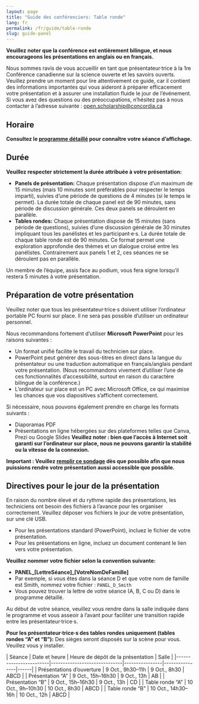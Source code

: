 ```yaml
---
layout: page
title: "Guide des conférenciers: Table ronde"
lang: fr
permalink: /fr/guide/table-ronde
slug: guide-panel
---
```

**Veuillez noter que la conférence est entièrement bilingue, et nous encourageons les présentations en anglais ou en français.**

Nous sommes ravis de vous accueillir en tant que présentateur·trice à la 1re Conférence canadienne sur la science ouverte et les savoirs ouverts. Veuillez prendre un moment pour lire attentivement ce guide, car il contient des informations importantes qui vous aideront à préparer efficacement votre présentation et à assurer une installation fluide le jour de l’événement. Si vous avez des questions ou des préoccupations, n’hésitez pas à nous contacter à l’adresse suivante : <open.scholarship@concordia.ca>

## Horaire

**Consultez le [programme détaillé](/assets/files/detailed_program_sep17.pdf) pour connaître votre séance d’affichage.**

## Durée

**Veuillez respecter strictement la durée attribuée à votre présentation:**

- **Panels de présentation:** Chaque présentation dispose d’un maximum de 15 minutes (mais 10 minutes sont préférables pour respecter le temps imparti), suivies d’une période de questions de 4 minutes (si le temps le permet). La durée totale de chaque panel est de 90 minutes, sans période de discussion générale. Ces deux panels se déroulent en parallèle.
- **Tables rondes:** Chaque présentation dispose de 15 minutes (sans période de questions), suivies d’une discussion générale de 30 minutes impliquant tous les panélistes et les participant·e·s. La durée totale de chaque table ronde est de 90 minutes. Ce format permet une exploration approfondie des thèmes et un dialogue croisé entre les panélistes. Contrairement aux panels 1 et 2, ces séances ne se déroulent pas en parallèle.

Un membre de l’équipe, assis face au podium, vous fera signe lorsqu’il restera 5 minutes à votre présentation.

## Préparation de votre présentation

Veuillez noter que tous les présentateur·trice·s doivent utiliser l’ordinateur portable PC fourni sur place. Il ne sera pas possible d’utiliser un ordinateur personnel.

Nous recommandons fortement d’utiliser **Microsoft PowerPoint** pour les raisons suivantes :

- Un format unifié facilite le travail du technicien sur place.
- PowerPoint peut générer des sous-titres en direct dans la langue du présentateur ou une traduction automatique en français/anglais pendant votre présentation. (Nous recommandons vivement d’utiliser l’une de ces fonctionnalités d’accessibilité, surtout en raison du caractère bilingue de la conférence.)
- L’ordinateur sur place est un PC avec Microsoft Office, ce qui maximise les chances que vos diapositives s’affichent correctement.

Si nécessaire, nous pouvons également prendre en charge les formats suivants :

- Diaporamas PDF
- Présentations en ligne hébergées sur des plateformes telles que Canva, Prezi ou Google Slides
**Veuillez noter : bien que l’accès à Internet soit garanti sur l’ordinateur sur place, nous ne pouvons garantir la stabilité ou la vitesse de la connexion.**

**Important : Veuillez [remplir ce sondage](https://forms.office.com/Pages/ResponsePage.aspx?id=hfFpVS_SE06YUM5bGrzS6FarOhuMhHBGpCCFjd9FzdlUNVFKT1ZHTFY4VDNOMzVMUUpQM040OTJGMC4u) dès que possible afin que nous puissions rendre votre présentation aussi accessible que possible.**

## Directives pour le jour de la présentation

En raison du nombre élevé et du rythme rapide des présentations, les techniciens ont besoin des fichiers à l’avance pour les organiser correctement. Veuillez déposer vos fichiers le jour de votre présentation, sur une clé USB.

- Pour les présentations standard (PowerPoint), incluez le fichier de votre présentation.
- Pour les présentations en ligne, incluez un document contenant le lien vers votre présentation.

**Veuillez nommer votre fichier selon la convention suivante:**
- **PANEL_[LettreSéance]_[VotreNomDeFamille]**
- Par exemple, si vous êtes dans la séance D et que votre nom de famille est Smith, nommez votre fichier : `PANEL_D_Smith`
- Vous pouvez trouver la lettre de votre séance (A, B, C ou D) dans le programme détaillé.

Au début de votre séance, veuillez vous rendre dans la salle indiquée dans le programme et vous asseoir à l’avant pour faciliter une transition rapide entre les présentateur·trice·s.

**Pour les présentateur·trice·s des tables rondes uniquement (tables rondes “A” et “B”):** Des sièges seront disposés sur la scène pour vous. Veuillez vous y installer.

| Séance               | Date et heure                  | Heure de dépôt de la présentation       | Salle |
|------------------------|------------------------------|----------------|----------------|------|
| Présentations d’ouverture   | 9 Oct., 9h30–11h | 9 Oct., 8h30    | ABCD  |
| Présentation “A”   | 9 Oct., 15h–16h30 | 9 Oct., 13h    | AB  |
| Présentation “B”   | 9 Oct., 15h–16h30 | 9 Oct., 13h    | CD  |
| Table ronde “A”   | 10 Oct., 9h–10h30 | 10 Oct., 8h30    | ABCD  |
| Table ronde “B”   | 10 Oct., 14h30–16h | 10 Oct., 12h    | ABCD  |
